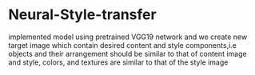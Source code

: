 # Neural-Style-transfer
 implemented model using pretrained VGG19 network and we create new target image which  contain desired content and style components,i.e objects and their arrangement should be similar to that of content image and style, colors, and textures are similar to that of the style image
